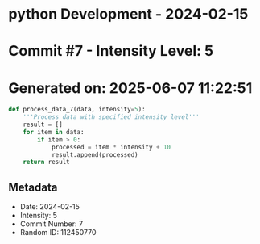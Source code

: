 ﻿# python Development - 2024-02-15
# Commit #7 - Intensity Level: 5
# Generated on: 2025-06-07 11:22:51
```python
def process_data_7(data, intensity=5):
    '''Process data with specified intensity level'''
    result = []
    for item in data:
        if item > 0:
            processed = item * intensity + 10
            result.append(processed)
    return result
```
## Metadata
- Date: 2024-02-15
- Intensity: 5
- Commit Number: 7
- Random ID: 112450770
